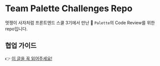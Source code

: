 # Team Palette Challenges Repo

멋쟁이 사자처럼 프론트엔드 스쿨 3기에서 만난 🎨 `Palette`의 Code Review를 위한 repo입니다.

## 협업 가이드

👉 [이 글을 꼭 읽어주세요!](./CONTRIBUTING.md)
